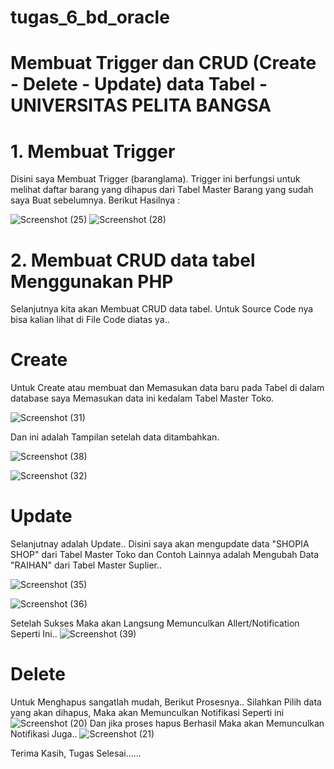 # tugas_6_bd_oracle
# Membuat Trigger dan CRUD (Create - Delete - Update) data Tabel - UNIVERSITAS PELITA BANGSA

# 1. Membuat Trigger
Disini saya Membuat Trigger (baranglama). Trigger ini berfungsi untuk melihat daftar barang yang dihapus dari Tabel Master Barang yang sudah saya Buat sebelumnya.
Berikut Hasilnya :

![Screenshot (25)](https://user-images.githubusercontent.com/95658885/146010550-c4391957-260a-4486-a0aa-cfae982f8af6.png)
![Screenshot (28)](https://user-images.githubusercontent.com/95658885/146011008-08098615-7c63-43b1-a420-64cb15f7dd5b.png)

# 2. Membuat CRUD data tabel Menggunakan PHP
Selanjutnya kita akan Membuat CRUD data tabel.
Untuk Source Code nya bisa kalian lihat di File Code diatas ya..

# Create
Untuk Create atau membuat dan Memasukan data baru pada Tabel di dalam database saya Memasukan data ini kedalam Tabel Master Toko.

![Screenshot (31)](https://user-images.githubusercontent.com/95658885/146012717-eea3b6b6-5887-48db-86db-6084fe1177ff.png)

Dan ini adalah Tampilan setelah data ditambahkan.

![Screenshot (38)](https://user-images.githubusercontent.com/95658885/146019028-b37bf826-bcbe-4774-82dc-d628f624c83f.png)

![Screenshot (32)](https://user-images.githubusercontent.com/95658885/146013888-8a8d10ca-ea08-412d-922f-71403b27d47c.png)

# Update
Selanjutnay adalah Update..
Disini saya akan mengupdate data "SHOPIA SHOP" dari Tabel Master Toko dan Contoh Lainnya adalah Mengubah Data "RAIHAN" dari Tabel Master Suplier..

![Screenshot (35)](https://user-images.githubusercontent.com/95658885/146017924-29853c27-50e9-499b-a9a8-be8b5f956610.png)

![Screenshot (36)](https://user-images.githubusercontent.com/95658885/146018385-413ee078-b83d-47a5-9ec0-56865a74d98c.png)

Setelah Sukses Maka akan Langsung Memunculkan Allert/Notification Seperti Ini..
![Screenshot (39)](https://user-images.githubusercontent.com/95658885/146020275-84f39f88-543b-4dde-b90e-b445016ad871.png)

# Delete
Untuk Menghapus sangatlah mudah, Berikut Prosesnya..
Silahkan Pilih data yang akan dihapus, Maka akan Memunculkan Notifikasi Seperti ini
![Screenshot (20)](https://user-images.githubusercontent.com/95658885/146020592-67e82f0c-b7b8-4899-b371-924fb94d2652.png)
Dan jika proses hapus Berhasil Maka akan Memunculkan Notifikasi Juga..
![Screenshot (21)](https://user-images.githubusercontent.com/95658885/146020977-e462a06b-b6ed-4060-b5e9-4293fcfbb74c.png)

Terima Kasih, Tugas Selesai......
